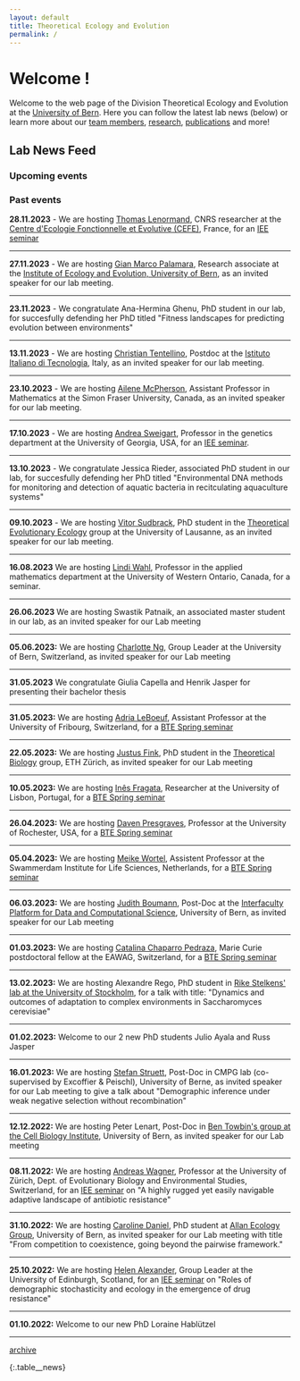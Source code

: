```yaml
---
layout: default
title: Theoretical Ecology and Evolution
permalink: /
---
```

# Welcome !

Welcome to the web page of the Division Theoretical Ecology and Evolution at the [University of Bern](http://www.thee.iee.unibe.ch/index_eng.html). Here you can follow the latest lab news (below) or learn more about our [team members](https://banklab.github.io/people/), [research](https://banklab.github.io/research/), [publications](https://banklab.github.io/publications/) and more!

## Lab News Feed


### Upcoming events


### Past events

**28.11.2023** - We are hosting [Thomas Lenormand](https://www.cefe.cnrs.fr/fr/recherche/ee/gee/800-c/193-thomas-lenormand), CNRS researcher at the [Centre d'Ecologie Fonctionnelle et Evolutive (CEFE)](https://www.cefe.cnrs.fr/en/), France, for an [IEE seminar](https://www.iee.unibe.ch/studies/lecture_series_in_ecology_and_evolution/index_eng.html)

---

**27.11.2023** - We are hosting [Gian Marco Palamara](https://www.aqua.iee.unibe.ch/about_us/team/gian_marco_palamara/dr_palamara_gian_marco/index_eng.html), Research associate at the [Institute of Ecology and Evolution, University of Bern](https://www.iee.unibe.ch/index_eng.html), as an invited speaker for our lab meeting.

---

**23.11.2023** - We congratulate Ana-Hermina Ghenu, PhD student in our lab, for succesfully defending her PhD titled "Fitness landscapes for predicting evolution between environments"

---

**13.11.2023** - We are hosting [Christian Tentellino](https://orcid.org/0000-0002-5974-8764), Postdoc at the [Istituto Italiano di Tecnologia](https://plasna.iit.it/), Italy, as an invited speaker for our lab meeting.

---

**23.10.2023** - We are hosting [Ailene McPherson](https://amacp.github.io/), Assistant Professor in Mathematics at the Simon Fraser University, Canada, as an invited speaker for our lab meeting.

---

**17.10.2023** - We are hosting [Andrea Sweigart](http://sweigartlab.genetics.uga.edu/), Professor in the genetics department at the University of Georgia, USA, for an [IEE seminar](https://www.iee.unibe.ch/studies/lecture_series_in_ecology_and_evolution/index_eng.html).

---

**13.10.2023** - We congratulate Jessica Rieder, associated PhD student in our lab, for succesfully defending her PhD titled "Environmental DNA methods for monitoring and detection of aquatic bacteria in recitculating aquaculture systems"

---

**09.10.2023** - We are hosting [Vitor Sudbrack](http://sudbrack.me/), PhD student in the [Theoretical Evolutionary Ecology](https://lab-mullon.github.io/index.html) group at the University of Lausanne, as an invited speaker for our lab meeting.

---

**16.08.2023** We are hosting [Lindi Wahl](https://publish.uwo.ca/~lwahl/), Professor in the applied mathematics department at the University of Western Ontario, Canada, for a seminar.

---

**26.06.2023** We are hosting Swastik Patnaik, an associated master student in our lab, as an invited speaker for our Lab meeting

---

**05.06.2023:** We are hosting [Charlotte Ng](https://www.dbmr.unibe.ch/research/personenpool_programs_and_indie_groups/oncogenomics/dr_ng_charlotte_kiu_yan/index_eng.html), Group Leader at the University of Bern, Switzerland, as invited speaker for our Lab meeting

---

**31.05.2023** We congratulate Giulia Capella and Henrik Jasper for presenting their bachelor thesis

---

**31.05.2023:** We are hosting [Adria LeBoeuf](https://www.unifr.ch/bio/en/groups/leboeuf-group/), Assistant Professor at the University of Fribourg, Switzerland, for a [BTE Spring seminar](https://www.iee.unibe.ch/studies/lecture_series_in_behavioral_theoretical_and_evolutionary_biology/index_eng.html)

---

**22.05.2023:** We are hosting [Justus Fink](https://scholar.google.ch/citations?user=--24NSEAAAAJ&hl=en&oi=ao), PhD student in the [Theoretical Biology](https://tb.ethz.ch/) group, ETH Zürich, as invited speaker for our Lab meeting 

---

**10.05.2023:** We are hosting [Inês Fragata](https://ce3c.ciencias.ulisboa.pt/member/inesfragata), Researcher at the University of Lisbon, Portugal, for a [BTE Spring seminar](https://www.iee.unibe.ch/studies/lecture_series_in_behavioral_theoretical_and_evolutionary_biology/index_eng.html)

---

**26.04.2023:** We are hosting [Daven Presgraves](https://www.sas.rochester.edu/bio/people/faculty/presgraves_daven/), Professor at the University of Rochester, USA, for a [BTE Spring seminar](https://www.iee.unibe.ch/studies/lecture_series_in_behavioral_theoretical_and_evolutionary_biology/index_eng.html)

---

**05.04.2023:** We are hosting [Meike Wortel](https://www.uva.nl/en/profile/w/o/m.t.wortel/m.t.wortel.html?cb), Assistent Professor at the Swammerdam Institute for Life Sciences, Netherlands, for a [BTE Spring seminar](https://www.iee.unibe.ch/studies/lecture_series_in_behavioral_theoretical_and_evolutionary_biology/index_eng.html)

---

**06.03.2023:** We are hosting [Judith Boumann](https://www.ispm.unibe.ch/about_us/staff/bouman_judith/index_eng.html), Post-Doc at the [Interfaculty Platform for Data and Computational Science](https://www.ispm.unibe.ch/research/research_groups_and_themes/input/index_eng.html), University of Bern, as invited speaker for our Lab meeting

---

**01.03.2023:** We are hosting [Catalina Chaparro Pedraza](https://www.eawag.ch/en/about-us/portrait/organisation/staff/profile/catalina-chaparro-pedraza/show/), Marie Curie postdoctoral fellow at the EAWAG, Switzerland, for a [BTE Spring seminar](https://www.iee.unibe.ch/studies/lecture_series_in_behavioral_theoretical_and_evolutionary_biology/index_eng.html)

---

**13.02.2023:** We are hosting Alexandre Rego, PhD student in [Rike Stelkens' lab at the University of Stockholm](https://stelkenslab.com/people/), for a talk with title: "Dynamics and outcomes of adaptation to complex environments in Saccharomyces cerevisiae"

---

**01.02.2023:** Welcome to our 2 new PhD students Julio Ayala and Russ Jasper

---

**16.01.2023:** We are hosting [Stefan Struett](https://www.cmpg.iee.unibe.ch/about_us/team/researchers/dr_struett_stefan/index_eng.html), Post-Doc in CMPG lab (co-supervised by Excoffier & Peischl), University of Berne, as invited speaker for our Lab meeting to give a talk about "Demographic inference under weak negative selection without recombination"

---

**12.12.2022:** We are hosting Peter Lenart, Post-Doc in [Ben Towbin's group at the Cell Biology Institute](https://www.towbinlab.org/), University of Bern, as invited speaker for our Lab meeting

---

**08.11.2022:** We are hosting [Andreas Wagner](https://www.ieu.uzh.ch/wagner/), Professor at the University of Zürich, Dept. of Evolutionary Biology
and Environmental Studies, Switzerland, for an [IEE seminar](https://www.iee.unibe.ch/studies/lecture_series_in_ecology_and_evolution/index_eng.html) on "A highly rugged yet easily navigable adaptive landscape of antibiotic resistance"

---

**31.10.2022:** We are hosting [Caroline Daniel](https://allanecology.com/about-us/people/caroline-daniel/), PhD student at [Allan Ecology Group](https://allanecology.com/), University of Bern, as invited speaker for our Lab meeting with title "From competition to coexistence, going beyond the pairwise framework."

---

**25.10.2022:** We are hosting [Helen Alexander](https://www.ed.ac.uk/biology/groups/alexander), Group Leader at the University of Edinburgh, Scotland, for an [IEE seminar](https://www.iee.unibe.ch/studies/lecture_series_in_ecology_and_evolution/index_eng.html) on "Roles of demographic stochasticity and ecology in the emergence of drug resistance"

---

**01.10.2022:** Welcome to our new PhD Loraine Hablützel

---

[archive](https://banklab.github.io/archive/)

{:.table__news}
